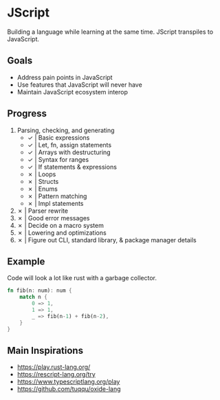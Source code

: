 # JScript
Building a language while learning at the same time. JScript transpiles to JavaScript.

## Goals
- Address pain points in JavaScript
- Use features that JavaScript will never have
- Maintain JavaScript ecosystem interop

## Progress
1. Parsing, checking, and generating
    - ✓ | Basic expressions
    - ✓ | Let, fn, assign statements
    - ✓ | Arrays with destructuring
    - ✓ | Syntax for ranges
    - ✓ | If statements & expressions
    - ✗ | Loops
    - ✗ | Structs
    - ✗ | Enums
    - ✗ | Pattern matching
    - ✗ | Impl statements
2. ✗ | Parser rewrite
3. ✗ | Good error messages
4. ✗ | Decide on a macro system
5. ✗ | Lowering and optimizations
6. ✗ | Figure out CLI, standard library, & package manager details

## Example
Code will look a lot like rust with a garbage collector.
```rs
fn fib(n: num): num {
    match n {
        0 => 1,
        1 => 1,
        _ => fib(n-1) + fib(n-2),
    }
}
```

## Main Inspirations
- https://play.rust-lang.org/
- https://rescript-lang.org/try
- https://www.typescriptlang.org/play
- https://github.com/tuqqu/oxide-lang
